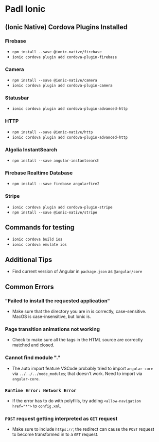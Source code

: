 # Padl Ionic

## (Ionic Native) Cordova Plugins Installed
### Firebase
* `npm install --save @ionic-native/firebase`
* `ionic cordova plugin add cordova-plugin-firebase`
### Camera
* `npm install --save @ionic-native/camera`
* `ionic cordova plugin add cordova-plugin-camera`
### Statusbar
* `ionic cordova plugin add cordova-plugin-advanced-http`
### HTTP
* `npm install --save @ionic-native/http`
* `ionic cordova plugin add cordova-plugin-advanced-http`
### Algolia InstantSearch
* `npm install --save angular-instantsearch`
### Firebase Realtime Database
* `npm install --save firebase angularfire2`
### Stripe
* `ionic cordova plugin add cordova-plugin-stripe`
* `npm install --save @ionic-native/stripe`

## Commands for testing
* `ionic cordova build ios`
* `ionic cordova emulate ios`

## Additional Tips
* Find current version of Angular in `package.json` as `@angular/core`

## Common Errors

### "Failed to install the requested application"
* Make sure that the directory you are in is correctly, case-sensitive. MacOS is case-insensitive, but Ionic is.

### Page transition animations not working
* Check to make sure all the tags in the HTML source are correctly matched and closed.

### Cannot find module "."
* The auto import feature VSCode probably tried to import `angular-core` via `../../../node_modules`; that doesn't work. Need to import via `angular-core`.

### `RunTime Error: Network Error`
* If the error has to do with polyfills, try adding `<allow-navigation href="*">` to `config.xml`.

### `POST` request getting interpreted as `GET` request
* Make sure to include `https://`; the redirect can cause the `POST` request to become transformed in to a `GET` request.
